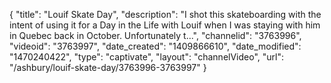 {
    "title": "Louif Skate Day",
    "description": "I shot this skateboarding with the intent of using it for a Day in the Life with Louif when I was staying with him in Quebec back in October. Unfortunately t...",
    "channelid": "3763996",
    "videoid": "3763997",
    "date_created": "1409866610",
    "date_modified": "1470240422",
    "type": "captivate",
    "layout": "channelVideo",
    "url": "\/ashbury\/louif-skate-day\/3763996-3763997"
}
